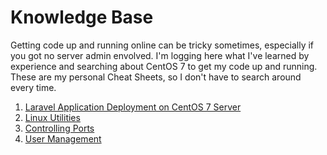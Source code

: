 # Knowledge Base
Getting code up and running online can be tricky sometimes, especially if you got no server admin envolved. I'm logging here what I've learned by experience and searching about CentOS 7 to get my code up and running.
These are my personal Cheat Sheets, so I don't have to search around every time.
1. [Laravel Application Deployment on CentOS 7 Server](/laravel-deployment-on-CentOS7.md)
2. [Linux Utilities](/linux-utilities.md)
3. [Controlling Ports](/controlling-ports.md)
4. [User Management](/user-management.md)